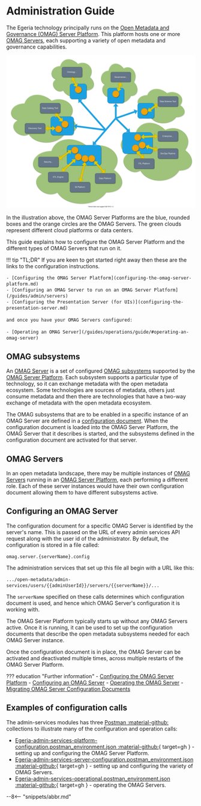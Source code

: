 <!-- SPDX-License-Identifier: CC-BY-4.0 -->
<!-- Copyright Contributors to the Egeria project. -->

# Administration Guide

The Egeria technology principally runs on the [Open Metadata and Governance (OMAG) Server Platform](/concepts/omag-server-platform). This platform hosts one or more [OMAG Servers](/concepts/omag-server), each supporting a variety of open metadata and governance capabilities.

![OMAG Server Platforms running in different cloud platforms or data centers, each hosting OMAG Servers that are providing specialist integration capability for different tools](/introduction/egeria-distributed-operation.svg)

In the illustration above, the OMAG Server Platforms are the blue, rounded boxes and the orange circles are the OMAG Servers. The green clouds represent different cloud platforms or data centers.

This guide explains how to configure the OMAG Server Platform and the different types of OMAG Servers that run on it.

!!! tip "TL;DR"
    If you are keen to get started right away then these are the links to the configuration instructions.

    - [Configuring the OMAG Server Platform](configuring-the-omag-server-platform.md)
    - [Configuring an OMAG Server to run on an OMAG Server Platform](/guides/admin/servers)
    - [Configuring the Presentation Server (for UIs)](configuring-the-presentation-server.md)

    and once you have your OMAG Servers configured:

    - [Operating an OMAG Server](/guides/operations/guide/#operating-an-omag-server)

## OMAG subsystems

An [OMAG Server](/concepts/omag-server) is a set of configured [OMAG subsystems](/concepts/omag-subsystem) supported by the [OMAG Server Platform](/concepts/omag-server-platform). Each subsystem supports a particular type of technology, so it can exchange metadata with the open metadata ecosystem. Some technologies are sources of metadata, others just consume metadata and then there are technologies that have a two-way exchange of metadata with the open metadata ecosystem.

The OMAG subsystems that are to be enabled in a specific instance of an OMAG Server are defined in a [configuration document](/concepts/configuration-document). When the configuration document is loaded into the OMAG Server Platform, the OMAG Server that it describes is started, and the subsystems defined in the configuration document are activated for that server.

## OMAG Servers

In an open metadata landscape, there may be multiple instances of [OMAG Servers](/concepts/omag-server) running in an [OMAG Server Platform](/concepts/omag-server-platform), each performing a different role. Each of these server instances would have their own configuration document allowing them to have different subsystems active.

## Configuring an OMAG Server

The configuration document for a specific OMAG Server is identified by the server's name. This is passed on the URL of every admin services API request along with the user id of the administrator. By default, the configuration is stored in a file called:

```
omag.server.{serverName}.config
```

The administration services that set up this file all begin with a URL like this:

```
.../open-metadata/admin-services/users/{{adminUserId}}/servers/{{serverName}}/...
```

The `serverName` specified on these calls determines which configuration document is used, and hence which OMAG Server's configuration it is working with.

The OMAG Server Platform typically starts up without any OMAG Servers active. Once it is running, it can be used to set up the configuration documents that describe the open metadata subsystems needed for each OMAG Server instance.

Once the configuration document is in place, the OMAG Server can be activated and deactivated multiple times, across multiple restarts of the OMAG Server Platform.

??? education "Further information"
    - [Configuring the OMAG Server Platform](/guides/admin/configuring-the-omag-server-platform)
    - [Configuring an OMAG Server](/guides/admin/servers)
    - [Operating the OMAG Server](/guides/operations/guide/#operating-an-omag-server)
    - [Migrating OMAG Server Configuration Documents](/guides/migration/migrating-configuration-documents)

## Examples of configuration calls

The admin-services modules has three [Postman :material-github:](/education/tutorials/postman-tutorial/overview) collections to illustrate many of the configuration and operation calls:

- [Egeria-admin-services-platform-configuration.postman_environment.json :material-github:](https://raw.githubusercontent.com/odpi/egeria/master/open-metadata-implementation/admin-services/Egeria-admin-services-platform-configuration.postman_collection.json){ target=gh } - setting up and configuring the OMAG Server Platform.
- [Egeria-admin-services-server-configuration.postman_environment.json :material-github:](https://raw.githubusercontent.com/odpi/egeria/master/open-metadata-implementation/admin-services/Egeria-admin-services-server-configuration.postman_collection.json){ target=gh } - setting up and configuring the variety of OMAG Servers.
- [Egeria-admin-services-operational.postman_environment.json :material-github:](https://raw.githubusercontent.com/odpi/egeria/master/open-metadata-implementation/admin-services/Egeria-admin-services-operational.postman_collection.json){ target=gh } - operating the OMAG Servers.

--8<-- "snippets/abbr.md"
